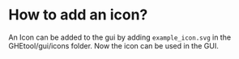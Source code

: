 # How to add an icon?

An Icon can be added to the gui by adding `example_icon.svg` in the GHEtool/gui/icons folder. Now the icon can be used in the GUI.
